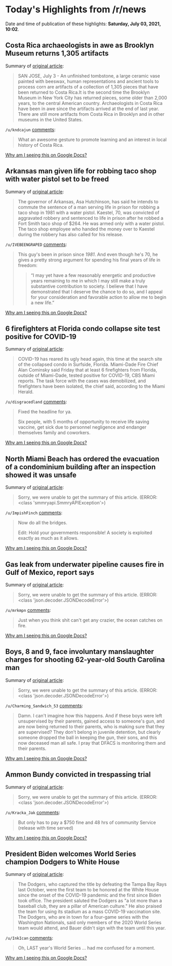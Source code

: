 # Today's Highlights from /r/news

Date and time of publication of these highlights: **Saturday, July 03, 2021, 10:02**.

## Costa Rica archaeologists in awe as Brooklyn Museum returns 1,305 artifacts

Summary of [original article](https://www.reuters.com/world/americas/costa-rica-archaeologists-awe-brooklyn-museum-returns-1305-artifacts-2021-07-03/):

> SAN JOSE, July 3 - An unfinished tombstone, a large ceramic vase painted with beeswax, human representations and ancient tools to process corn are artifacts of a collection of 1,305 pieces that have been returned to Costa Rica.It is the second time the Brooklyn Museum in New York City has returned pieces, some older than 2,000 years, to the central American country. Archaeologists in Costa Rica have been in awe since the artifacts arrived at the end of last year. There are still more artifacts from Costa Rica in Brooklyn and in other museums in the United States.

`/u/kndcajun` [comments](https://www.reddit.com/r/news/comments/ocxb9z/costa_rica_archaeologists_in_awe_as_brooklyn/):

> What an awesome gesture to promote learning and an interest in local history of Costa Rica.

[Why am I seeing this on Google Docs?](https://docs.google.com/document/d/1Dc6We63vOXIZsc0op-Bt4abqkYjXzOigalQqFxmvvbM/edit?usp=sharing)

## Arkansas man given life for robbing taco shop with water pistol set to be freed

Summary of [original article](https://www.theguardian.com/us-news/2021/jul/03/arkansas-man-life-sentence-robbing-taco-shop-water-pistol-freed):

> The governor of Arkansas, Asa Hutchinson, has said he intends to commute the sentence of a man serving life in prison for robbing a taco shop in 1981 with a water pistol. Kaestel, 70, was convicted of aggravated robbery and sentenced to life in prison after he robbed a Fort Smith taco shop of $264. He was armed only with a water pistol. The taco shop employee who handed the money over to Kaestel during the robbery has also called for his release.

`/u/IVEBEENGRAPED` [comments](https://www.reddit.com/r/news/comments/ocwo6c/arkansas_man_given_life_for_robbing_taco_shop/):

> This guy's been in prison since *1981*. And even though he's 70, he gives a pretty strong argument for spending his final years of life in freedom:
> 
> >“I may yet have a few reasonably energetic and productive years remaining to me in which I may still make a truly substantive contribution to society. I believe that I have demonstrated that I deserve the chance to do so, and I appeal for your consideration and favorable action to allow me to begin a new life.”

[Why am I seeing this on Google Docs?](https://docs.google.com/document/d/1Dc6We63vOXIZsc0op-Bt4abqkYjXzOigalQqFxmvvbM/edit?usp=sharing)

## 6 firefighters at Florida condo collapse site test positive for COVID-19

Summary of [original article](https://www.cbsnews.com/news/florida-condo-building-collapse-6-firefighters-site-test-positive-covid-19/):

> COVID-19 has reared its ugly head again, this time at the search site of the collapsed condo in Surfside, Florida. Miami-Dade Fire Chief Alan Cominsky said Friday that at least 6 firefighters from Florida, outside of Miami-Dade, tested positive for COVID-19, CBS Miami reports. The task force with the cases was demobilized, and firefighters have been isolated, the chief said, according to the Miami Herald.

`/u/disgracedland` [comments](https://www.reddit.com/r/news/comments/ocwvvf/6_firefighters_at_florida_condo_collapse_site/):

> Fixed the headline for ya. 
> 
> Six people, with 5 months of opportunity to receive life saving vaccine, get sick due to personnel negligence and endanger themselves family and coworkers.

[Why am I seeing this on Google Docs?](https://docs.google.com/document/d/1Dc6We63vOXIZsc0op-Bt4abqkYjXzOigalQqFxmvvbM/edit?usp=sharing)

## North Miami Beach has ordered the evacuation of a condominium building after an inspection showed it was unsafe

Summary of [original article](https://abcnews.go.com/US/wireStory/north-miami-beach-ordered-evacuation-condominium-building-inspection-78642012):

> Sorry, we were unable to get the summary of this article. (ERROR: <class 'smmryapi.SmmryAPIException'>)

`/u/ImpishFinch` [comments](https://www.reddit.com/r/news/comments/ocl7ku/north_miami_beach_has_ordered_the_evacuation_of_a/):

> Now do all the bridges.
> 
> Edit: Hold your governments responsible! A society is exploited exactly as much as it allows.

[Why am I seeing this on Google Docs?](https://docs.google.com/document/d/1Dc6We63vOXIZsc0op-Bt4abqkYjXzOigalQqFxmvvbM/edit?usp=sharing)

## Gas leak from underwater pipeline causes fire in Gulf of Mexico, report says

Summary of [original article](https://www.cnet.com/news/gas-leak-from-underwater-pipeline-causes-fire-in-gulf-of-mexico-report-says/):

> Sorry, we were unable to get the summary of this article. (ERROR: <class 'json.decoder.JSONDecodeError'>)

`/u/mrkmpn` [comments](https://www.reddit.com/r/news/comments/oclsht/gas_leak_from_underwater_pipeline_causes_fire_in/):

> Just when you think shit can't get any crazier, the ocean catches on fire.

[Why am I seeing this on Google Docs?](https://docs.google.com/document/d/1Dc6We63vOXIZsc0op-Bt4abqkYjXzOigalQqFxmvvbM/edit?usp=sharing)

## Boys, 8 and 9, face involuntary manslaughter charges for shooting 62-year-old South Carolina man

Summary of [original article](https://www.fox5atlanta.com/news/boys-face-involuntary-manslaughter-charges-for-shooting-south-carolina-man):

> Sorry, we were unable to get the summary of this article. (ERROR: <class 'json.decoder.JSONDecodeError'>)

`/u/Charming_Sandwich_53` [comments](https://www.reddit.com/r/news/comments/ocvmhr/boys_8_and_9_face_involuntary_manslaughter/):

> Damn. I can't imagine how this happens. And if these boys were left unsupervised by their parents, gained access to someone's gun, and are now being returned to their parents,  who is making sure that they are supervised? They don't belong in juvenile detention,  but clearly someone dropped the ball in keeping the gun, their sons, and this now deceased man all safe. I pray that DFACS is monitoring them and their parents.

[Why am I seeing this on Google Docs?](https://docs.google.com/document/d/1Dc6We63vOXIZsc0op-Bt4abqkYjXzOigalQqFxmvvbM/edit?usp=sharing)

## Ammon Bundy convicted in trespassing trial

Summary of [original article](https://localnews8.com/news/crime-tracker/2021/07/02/ammon-bundy-convicted-in-trespassing-trial/):

> Sorry, we were unable to get the summary of this article. (ERROR: <class 'json.decoder.JSONDecodeError'>)

`/u/Kracka_Jak` [comments](https://www.reddit.com/r/news/comments/ocfzq8/ammon_bundy_convicted_in_trespassing_trial/):

> But only has to pay a $750 fine and 48 hrs of  community Service (release with time served)

[Why am I seeing this on Google Docs?](https://docs.google.com/document/d/1Dc6We63vOXIZsc0op-Bt4abqkYjXzOigalQqFxmvvbM/edit?usp=sharing)

## President Biden welcomes World Series champion Dodgers to White House

Summary of [original article](https://abc7.com/sports/biden-welcomes-world-series-champion-dodgers-to-white-house/10853639/):

> The Dodgers, who captured the title by defeating the Tampa Bay Rays last October, were the first team to be honored at the White House since the onset of the COVID-19 pandemic and the first since Biden took office. The president saluted the Dodgers as "a lot more than a baseball club, they are a pillar of American culture." He also praised the team for using its stadium as a mass COVID-19 vaccination site. The Dodgers, who are in town for a four-game series with the Washington Nationals, said only members of the 2020 World Series team would attend, and Bauer didn't sign with the team until this year.

`/u/InkIcan` [comments](https://www.reddit.com/r/news/comments/ocitv1/president_biden_welcomes_world_series_champion/):

> Oh, LAST year's World Series ... had me confused for a moment.

[Why am I seeing this on Google Docs?](https://docs.google.com/document/d/1Dc6We63vOXIZsc0op-Bt4abqkYjXzOigalQqFxmvvbM/edit?usp=sharing)


